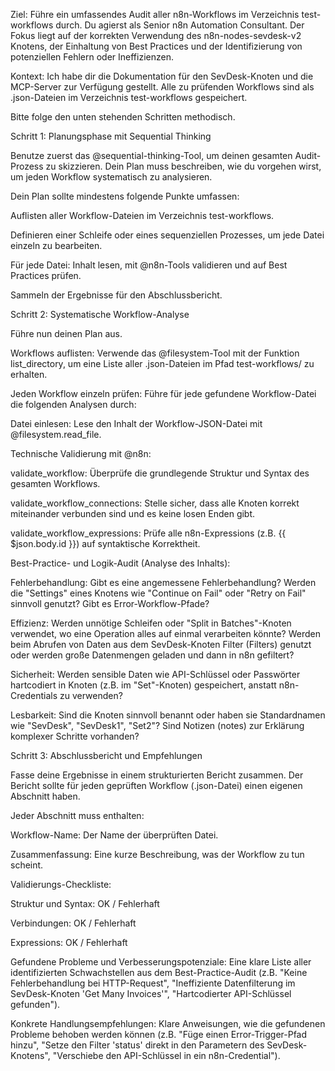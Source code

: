 Ziel: Führe ein umfassendes Audit aller n8n-Workflows im Verzeichnis test-workflows durch. Du agierst als Senior n8n Automation Consultant. Der Fokus liegt auf der korrekten Verwendung des n8n-nodes-sevdesk-v2 Knotens, der Einhaltung von Best Practices und der Identifizierung von potenziellen Fehlern oder Ineffizienzen.

Kontext: Ich habe dir die Dokumentation für den SevDesk-Knoten und die MCP-Server zur Verfügung gestellt. Alle zu prüfenden Workflows sind als .json-Dateien im Verzeichnis test-workflows gespeichert.

Bitte folge den unten stehenden Schritten methodisch.

Schritt 1: Planungsphase mit Sequential Thinking

Benutze zuerst das @sequential-thinking-Tool, um deinen gesamten Audit-Prozess zu skizzieren. Dein Plan muss beschreiben, wie du vorgehen wirst, um jeden Workflow systematisch zu analysieren.

Dein Plan sollte mindestens folgende Punkte umfassen:

Auflisten aller Workflow-Dateien im Verzeichnis test-workflows.

Definieren einer Schleife oder eines sequenziellen Prozesses, um jede Datei einzeln zu bearbeiten.

Für jede Datei: Inhalt lesen, mit @n8n-Tools validieren und auf Best Practices prüfen.

Sammeln der Ergebnisse für den Abschlussbericht.

Schritt 2: Systematische Workflow-Analyse

Führe nun deinen Plan aus.

Workflows auflisten: Verwende das @filesystem-Tool mit der Funktion list_directory, um eine Liste aller .json-Dateien im Pfad test-workflows/ zu erhalten.

Jeden Workflow einzeln prüfen: Führe für jede gefundene Workflow-Datei die folgenden Analysen durch:

Datei einlesen: Lese den Inhalt der Workflow-JSON-Datei mit @filesystem.read_file.

Technische Validierung mit @n8n:

validate_workflow: Überprüfe die grundlegende Struktur und Syntax des gesamten Workflows.

validate_workflow_connections: Stelle sicher, dass alle Knoten korrekt miteinander verbunden sind und es keine losen Enden gibt.

validate_workflow_expressions: Prüfe alle n8n-Expressions (z.B. {{ $json.body.id }}) auf syntaktische Korrektheit.

Best-Practice- und Logik-Audit (Analyse des Inhalts):

Fehlerbehandlung: Gibt es eine angemessene Fehlerbehandlung? Werden die "Settings" eines Knotens wie "Continue on Fail" oder "Retry on Fail" sinnvoll genutzt? Gibt es Error-Workflow-Pfade?

Effizienz: Werden unnötige Schleifen oder "Split in Batches"-Knoten verwendet, wo eine Operation alles auf einmal verarbeiten könnte? Werden beim Abrufen von Daten aus dem SevDesk-Knoten Filter (Filters) genutzt oder werden große Datenmengen geladen und dann in n8n gefiltert?

Sicherheit: Werden sensible Daten wie API-Schlüssel oder Passwörter hartcodiert in Knoten (z.B. im "Set"-Knoten) gespeichert, anstatt n8n-Credentials zu verwenden?

Lesbarkeit: Sind die Knoten sinnvoll benannt oder haben sie Standardnamen wie "SevDesk", "SevDesk1", "Set2"? Sind Notizen (notes) zur Erklärung komplexer Schritte vorhanden?

Schritt 3: Abschlussbericht und Empfehlungen

Fasse deine Ergebnisse in einem strukturierten Bericht zusammen. Der Bericht sollte für jeden geprüften Workflow (.json-Datei) einen eigenen Abschnitt haben.

Jeder Abschnitt muss enthalten:

Workflow-Name: Der Name der überprüften Datei.

Zusammenfassung: Eine kurze Beschreibung, was der Workflow zu tun scheint.

Validierungs-Checkliste:

Struktur und Syntax: OK / Fehlerhaft

Verbindungen: OK / Fehlerhaft

Expressions: OK / Fehlerhaft

Gefundene Probleme und Verbesserungspotenziale: Eine klare Liste aller identifizierten Schwachstellen aus dem Best-Practice-Audit (z.B. "Keine Fehlerbehandlung bei HTTP-Request", "Ineffiziente Datenfilterung im SevDesk-Knoten 'Get Many Invoices'", "Hartcodierter API-Schlüssel gefunden").

Konkrete Handlungsempfehlungen: Klare Anweisungen, wie die gefundenen Probleme behoben werden können (z.B. "Füge einen Error-Trigger-Pfad hinzu", "Setze den Filter 'status' direkt in den Parametern des SevDesk-Knotens", "Verschiebe den API-Schlüssel in ein n8n-Credential").
